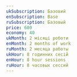 ```yaml
---
ukSubscription: Базовий
enSubscription: Base
ruSubscription: Базовый
price: 600
economy: 40
ukMonth: 2 місяці роботи
enMonth: 2 months of work
ruMonth: 2 месяца работы
ukHour: 8 годинних сесій
enHour: 8 hour sessions
ruHour: 8 часовых сессий
---
```

